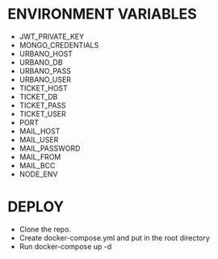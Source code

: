 # ENVIRONMENT VARIABLES

- JWT_PRIVATE_KEY
- MONGO_CREDENTIALS
- URBANO_HOST
- URBANO_DB
- URBANO_PASS
- URBANO_USER
- TICKET_HOST
- TICKET_DB
- TICKET_PASS
- TICKET_USER
- PORT
- MAIL_HOST
- MAIL_USER
- MAIL_PASSWORD
- MAIL_FROM
- MAIL_BCC
- NODE_ENV

# DEPLOY

- Clone the repo.
- Create docker-compose.yml and put in the root directory
- Run docker-compose up -d
